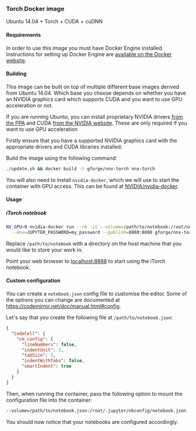 ### Torch Docker image

Ubuntu 14.04 + Torch + CUDA + cuDNN

#### Requirements

In order to use this image you must have Docker Engine installed. Instructions for setting up Docker Engine are [available on the Docker website](https://docs.docker.com/engine/installation/).

#### Building

This image can be built on top of multiple different base images derived from Ubuntu 14.04. Which base you choose depends on whether you have an NVIDIA graphics card which supports CUDA and you want to use GPU acceleration or not.

If you are running Ubuntu, you can install proprietary NVIDIA drivers [from the PPA](https://launchpad.net/~graphics-drivers/+archive/ubuntu/ppa) and CUDA [from the NVIDIA website](https://developer.nvidia.com/cuda-downloads). These are only required if you want to use GPU acceleration

Firstly ensure that you have a supported NVIDIA graphics card with the appropriate drivers and CUDA libraries installed.

Build the image using the following command:

```sh
./update.sh && docker build -t gforge/nnx-torch nnx-torch
```

You will also need to install `nvidia-docker`, which we will use to start the container with GPU access. This can be found at [NVIDIA/nvidia-docker](https://github.com/NVIDIA/nvidia-docker).

#### Usage

##### iTorch notebook

```sh
NV_GPU=0 nvidia-docker run --rm -it --volume=/path/to/notebook:/root/notebook \
  --env=JUPYTER_PASSWORD=my_password --publish=8888:8888 gforge/nnx-torch
```
Replace `/path/to/notebook` with a directory on the host machine that you would like to store your work in.

Point your web browser to [localhost:8888](http://localhost:8888) to start using the iTorch notebook.

#### Custom configuration

You can create a `notebook.json` config file to customise the editor. Some of the options you can change are documented at https://codemirror.net/doc/manual.html#config.

Let's say that you create the following file at `/path/to/notebook.json`:

```json
{
  "CodeCell": {
    "cm_config": {
      "lineNumbers": false,
      "indentUnit": 2,
      "tabSize": 2,
      "indentWithTabs": false,
      "smartIndent": true
    }
  }
}
```

Then, when running the container, pass the following option to mount the configuration file into the container:

```sh
--volume=/path/to/notebook.json:/root/.jupyter/nbconfig/notebook.json
```

You should now notice that your notebooks are configured accordingly.
